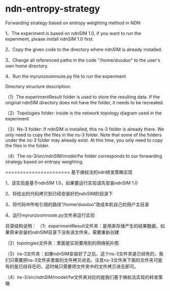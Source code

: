 # ndn-entropy-strategy
Forwarding strategy based on entropy weighting method  in NDN

1、The experiment is based on ndnSIM 1.0, if you want to run the experiment, please install ndnSIM 1.0 first.

2、Copy the given code to the directory where ndnSIM is already installed.

3、Change all referenced paths in the code "/home/duoduo" to the user's own home directory.

4、Run the myrunzoomroute.py file to run the experiment



Directory structure description:


（1）The experimentResult folder is used to store the resulting data. If the original ndnSIM directory does not have the folder, it needs to be recreated.

（2）Topologies folder: inside is the network topology diagram used in the experiment

（3）Ns-3 folder: If ndnSIM is installed, this ns-3 folder is already there. We only need to copy the files in the ns-3 folder. Note that some of the folders under the ns-3 folder may already exist. At this time, you only need to copy the files in the folder.

（4）The ns-3/src/ndnSIM/model/fw folder corresponds to our forwarding strategy based on entropy weighting.


======================
基于熵权法的ndn转发策略实现

1、该实验是基于ndnSIM 1.0，如果要运行实验请先安装ndnSIM 1.0

2、将给出的代码拷贝到已经安装好的ndnSIM的目录下

3、将代码中所有引用的路径“/home/duoduo”改成本机自己的用户主目录

4、运行myrunzoomroute.py文件来运行实验


目录结构说明：
（1）experimentResult文件夹：是用来存储产生的结果数据，如果原来安装的ndnSIM目录下没有该文件夹，需要重新创建

（2）topologies文件夹：里面是实验要用到的网络拓扑图

（3）ns-3文件夹：如果ndnSIM安装好了之后，这个ns-3文件夹是已经有的，我们只需要把ns-3文件夹里面的文件拷贝进去。注意ns-3文件夹下面的文件夹可能有的是已经存在的，这时候只需要把文件夹中的文件拷贝进去即可。

（4）ns-3/src/ndnSIM/model/fw文件夹对应的是我们基于熵权法实现的转发策略

